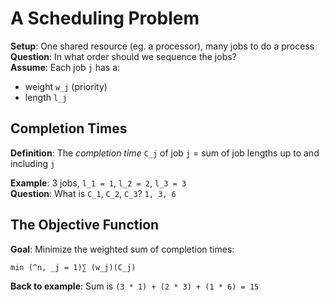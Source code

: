 # A Scheduling Problem

**Setup**: One shared resource (eg. a processor), many jobs to do a process  
**Question**: In what order should we sequence the jobs?  
**Assume**: Each job `j` has a:
- weight `w_j` (priority)
- length `l_j`

## Completion Times

**Definition**: The *completion time* `C_j` of job `j` = sum of job lengths up
to and including `j`

**Example**: 3 jobs, `l_1 = 1`, `l_2 = 2`, `l_3 = 3`  
**Question**: What is `C_1`, `C_2`, `C_3`? `1, 3, 6`

## The Objective Function

**Goal**: Minimize the weighted sum of completion times:
```
min (^n, _j = 1)∑ (w_j)(C_j)
```

**Back to example**: Sum is `(3 * 1) + (2 * 3) + (1 * 6) = 15`
